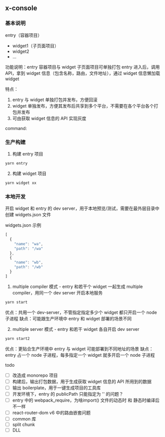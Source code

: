 ## x-console

### 基本说明
entry（容器项目）
  - widget1（子页面项目）
  - widget2
  - ...

功能说明：entry 容器项目与 widget 子页面项目可单独打包
entry 进入后，调用 API，拿到 widget 信息（包含名称，路由，文件地址），通过 widget 信息懒加载 widget

特点：
1. entry 与 widget 单独打包并发布，方便回滚
2. widget 单独发布，方便其发布后共享到多个平台，不需要在各个平台各个打包并发布
3. 可由获取 widget 信息的 API 实现灰度

command:

### 生产构建

1. 构建 entry 项目

```sh
yarn entry
```

2. 构建 widget 项目

```sh
yarn widget xx
```

### 本地开发

开启 widget 和 entry 的 dev server，用于本地预览/测试，需要在最外层目录中创建 widgets.json 文件

widgets.json 示例
```js
[
  {
    "name": "wa",
    "path": "/wa"
  },
  {
    "name": "wb",
    "path": "/wb"
  }
]

```

1. multiple compiler 模式 - entry 和若干个 widget 一起生成 multiple compiler，用同一个 dev server 开启本地服务

```sh
yarn start
```

优点：共用一个 dev-server，不管指定指定多少个 widget 都只开启一个 node 子进程
缺点：可能跟生产环境中 entry 和 widget 部署的场景不同

2. multiple server 模式 - entry 和若干 widget 各自开启 dev server

```sh
yarn start2
```

优点：更贴合生产环境中 entry 与 widget 可能部署到不同地址的场景
缺点：entry 占一个 node 子进程，每多指定一个 widget 就多开启一个 node 子进程


todo

- [ ] 改造成 monorepo 项目
- [ ] 构建后，输出打包数据，用于生成获取 widget 信息的 API 所用到的数据
- [ ] 输出 boilerplate，用于一键生成项目的工具库
- [ ] 开发环境下，entry 的 publicPath 只能指定为 '' 的问题？
- [ ] entry 中的 webpack_require，为啥import() 文件的动态时 和 静态时编译后不一样
- [ ] react-router-dom v6 中的路由嵌套问题
- [ ] common 库
- [ ] split chunk
- [ ] DLL
